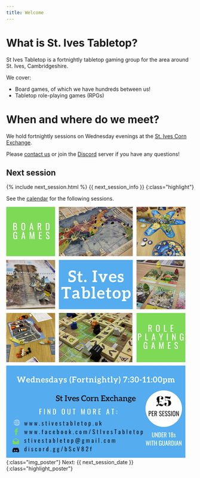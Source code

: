 ```yaml
---
title: Welcome
---
```


# What is St. Ives Tabletop?

St Ives Tabletop is a fortnightly tabletop gaming group for the area around St. Ives, Cambridgeshire.

We cover:
* Board games, of which we have hundreds between us!
* Tabletop role-playing games (RPGs)


# When and where do we meet?

We hold fortnightly sessions on Wednesday evenings at the [St. Ives Corn Exchange](/Directions.html).

Please [contact us][Contact] or join the [Discord][Discord] server if you have any questions!

## Next session

{% include next_session.html %}
{{ next_session_info }}
{:class="highlight"} 

See the [calendar](/Calendar.html) for the following sessions.

![Poster](/images/Poster.png "Next Session: {{ next_session_date }}"){:class="img_poster"}
Next: {{ next_session_date }}
{:class="highlight_poster"} 

[Discord]: https://discord.gg/bScV82f
[Contact]: /Contact.html
